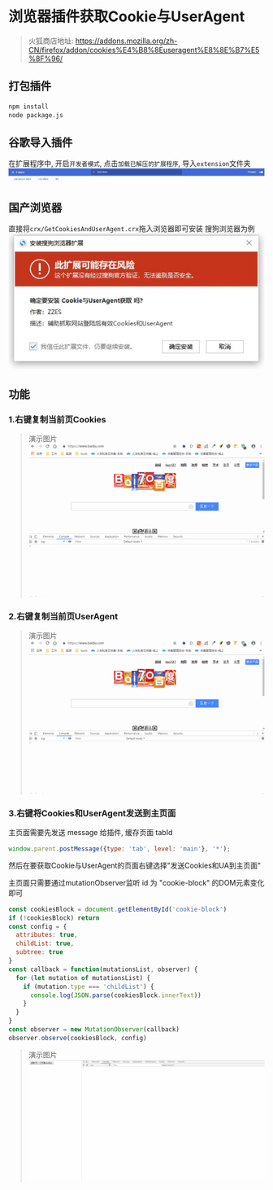 ﻿# 浏览器插件获取Cookie与UserAgent
> 火狐商店地址: https://addons.mozilla.org/zh-CN/firefox/addon/cookies%E4%B8%8Euseragent%E8%8E%B7%E5%8F%96/

## 打包插件
```bash
npm install
node package.js
```

## 谷歌导入插件
在扩展程序中, 开启`开发者模式`, 点击`加载已解压的扩展程序`, 导入`extension`文件夹
![](./imgs/install.jpg)

## 国产浏览器
直接将`crx/GetCookiesAndUserAgent.crx`拖入浏览器即可安装
搜狗浏览器为例
![](./imgs/install2.jpg)

## 功能
### 1.右键复制当前页Cookies

>演示图片
![](./imgs/1.gif)


### 2.右键复制当前页UserAgent

>演示图片
![](./imgs/2.gif)


### 3.右键将Cookies和UserAgent发送到主页面
主页面需要先发送 message 给插件, 缓存页面 tabId
```javascript
window.parent.postMessage({type: 'tab', level: 'main'}, '*');
```
然后在要获取Cookie与UserAgent的页面右键选择"发送Cookies和UA到主页面"

主页面只需要通过mutationObserver监听 id 为 "cookie-block" 的DOM元素变化即可
```javascript
const cookiesBlock = document.getElementById('cookie-block')
if (!cookiesBlock) return
const config = {
  attributes: true,
  childList: true,
  subtree: true
}
const callback = function(mutationsList, observer) {
  for (let mutation of mutationsList) {
    if (mutation.type === 'childList') {
      console.log(JSON.parse(cookiesBlock.innerText))
    }
  }
}
const observer = new MutationObserver(callback)
observer.observe(cookiesBlock, config)
```

>演示图片
![](./imgs/3.gif)
